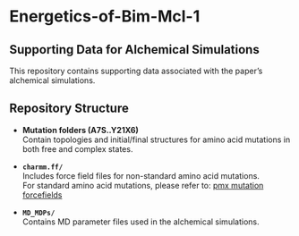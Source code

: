 # Energetics-of-Bim-Mcl-1

## Supporting Data for Alchemical Simulations

This repository contains supporting data associated with the paper’s alchemical simulations.

## Repository Structure

- **Mutation folders (A7S..Y21X6)**  
  Contain topologies and initial/final structures for amino acid mutations in both free and complex states.

- **`charmm.ff/`**  
  Includes force field files for non-standard amino acid mutations.  
  For standard amino acid mutations, please refer to: [pmx mutation forcefields](http://pmx.mpibpc.mpg.de/mutff45.tar.gz)

- **`MD_MDPs/`**  
  Contains MD parameter files used in the alchemical simulations.
